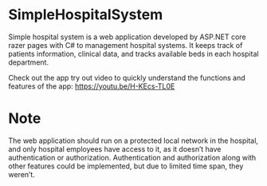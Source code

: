 # SimpleHospitalSystem
Simple hospital system is a web application developed by ASP.NET core razer pages with C# to management hospital systems. 
It keeps track of patients information, clinical data, and tracks available beds in each hospital department.

Check out the app try out video to quickly understand the functions and features of the app: https://youtu.be/H-KEcs-TL0E

# Note
The web application should run on a protected local network in the hospital, and only hospital employees have access to it, as it doesn’t have authentication or authorization. Authentication and authorization along with other features could be implemented, but due to limited time span, they weren’t.
